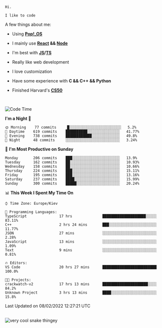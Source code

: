 ```
Hi.

I like to code
```

A few things about me:

-   Using **[Pop!\_OS](https://pop.system76.com/)**

-   I mainly use **[React](https://reactjs.org/) && [Node](https://nodejs.org/en/)**

-   I'm best with **[JS](https://www.javascript.com/)/[TS](https://www.typescriptlang.org/)**

-   Really like web development

-   I love customization

-   Have some experience with **C && C++ && Python**

-   Finished Harvard's **[CS50](https://cs50.harvard.edu)**

<br>

<!--START_SECTION:waka-->
![Code Time](http://img.shields.io/badge/Code%20Time-322%20hrs%2026%20mins-blue)

**I'm a Night 🦉** 

```text
🌞 Morning    77 commits     █░░░░░░░░░░░░░░░░░░░░░░░░   5.2% 
🌆 Daytime    619 commits    ██████████░░░░░░░░░░░░░░░   41.77% 
🌃 Evening    738 commits    ████████████░░░░░░░░░░░░░   49.8% 
🌙 Night      48 commits     ░░░░░░░░░░░░░░░░░░░░░░░░░   3.24%

```
📅 **I'm Most Productive on Sunday** 

```text
Monday       206 commits    ███░░░░░░░░░░░░░░░░░░░░░░   13.9% 
Tuesday      162 commits    ██░░░░░░░░░░░░░░░░░░░░░░░   10.93% 
Wednesday    158 commits    ██░░░░░░░░░░░░░░░░░░░░░░░   10.66% 
Thursday     224 commits    ███░░░░░░░░░░░░░░░░░░░░░░   15.11% 
Friday       195 commits    ███░░░░░░░░░░░░░░░░░░░░░░   13.16% 
Saturday     237 commits    ████░░░░░░░░░░░░░░░░░░░░░   15.99% 
Sunday       300 commits    █████░░░░░░░░░░░░░░░░░░░░   20.24%

```


📊 **This Week I Spent My Time On** 

```text
⌚︎ Time Zone: Europe/Kiev

💬 Programming Languages: 
TypeScript               17 hrs              ████████████████████░░░░░   83.11% 
C++                      2 hrs 24 mins       ███░░░░░░░░░░░░░░░░░░░░░░   11.77% 
JSON                     27 mins             ░░░░░░░░░░░░░░░░░░░░░░░░░   2.28% 
JavaScript               13 mins             ░░░░░░░░░░░░░░░░░░░░░░░░░   1.09% 
Text                     9 mins              ░░░░░░░░░░░░░░░░░░░░░░░░░   0.81%

🔥 Editors: 
VS Code                  20 hrs 27 mins      █████████████████████████   100.0%

🐱‍💻 Projects: 
crackwatch-v2            17 hrs 13 mins      █████████████████████░░░░   84.2% 
Unknown Project          3 hrs 13 mins       ████░░░░░░░░░░░░░░░░░░░░░   15.8%

```


 Last Updated on 08/02/2022 12:27:21 UTC
<!--END_SECTION:waka-->

<br>

<img title="" src="https://raw.githubusercontent.com/Trunkelis/Trunkelis/output/github-contribution-grid-snake.svg" alt="very cool snake thingey" data-align="left">
